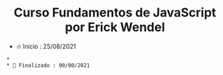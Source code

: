 <div align="center">
    <h1>Curso Fundamentos de JavaScript por Erick Wendel</h1>
</div>

<ul>    
  <li>🔥 Início : 25/08/2021</li>   
</ul>    
    
    * 
    * 🏁 Finalizado : 00/00/2021    

